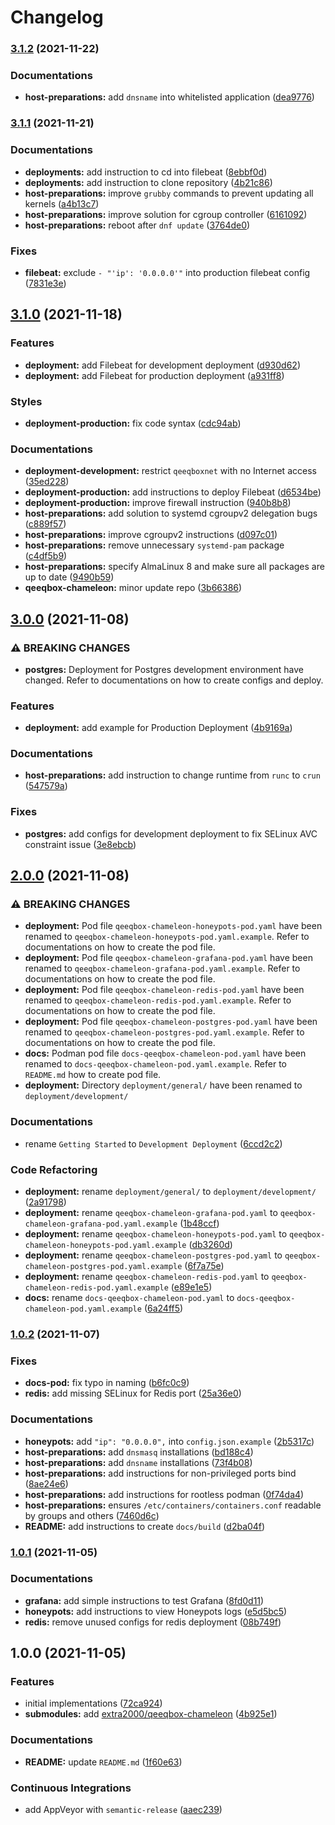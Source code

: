 # Changelog

### [3.1.2](https://github.com/extra2000/qeeqbox-chameleon-podman/compare/v3.1.1...v3.1.2) (2021-11-22)


### Documentations

* **host-preparations:** add `dnsname` into whitelisted application ([dea9776](https://github.com/extra2000/qeeqbox-chameleon-podman/commit/dea97760fc07cdba31b4c674561f0f99c6e342e4))

### [3.1.1](https://github.com/extra2000/qeeqbox-chameleon-podman/compare/v3.1.0...v3.1.1) (2021-11-21)


### Documentations

* **deployments:** add instruction to cd into filebeat ([8ebbf0d](https://github.com/extra2000/qeeqbox-chameleon-podman/commit/8ebbf0d5e14314f57af03f6cbafbd87dce20ddbe))
* **deployments:** add instruction to clone repository ([4b21c86](https://github.com/extra2000/qeeqbox-chameleon-podman/commit/4b21c8626b44ddaedf88231fba1f5e29b13ba7db))
* **host-preparations:** improve `grubby` commands to prevent updating all kernels ([a4b13c7](https://github.com/extra2000/qeeqbox-chameleon-podman/commit/a4b13c79c840626bb5e83b3349eee9c1ccced57c))
* **host-preparations:** improve solution for cgroup controller ([6161092](https://github.com/extra2000/qeeqbox-chameleon-podman/commit/6161092a4385dd28de5276f5164d17ce1ac28743))
* **host-preparations:** reboot after `dnf update` ([3764de0](https://github.com/extra2000/qeeqbox-chameleon-podman/commit/3764de006adb9ca0b6e3fb4f827092266bd434a4))


### Fixes

* **filebeat:** exclude `- "'ip': '0.0.0.0'"` into production filebeat config ([7831e3e](https://github.com/extra2000/qeeqbox-chameleon-podman/commit/7831e3e7607f0f88c41ebe1a1c0d81225ab9c35e))

## [3.1.0](https://github.com/extra2000/qeeqbox-chameleon-podman/compare/v3.0.0...v3.1.0) (2021-11-18)


### Features

* **deployment:** add Filebeat for development deployment ([d930d62](https://github.com/extra2000/qeeqbox-chameleon-podman/commit/d930d62ee7affbc049887c596463878e4daa3f28))
* **deployment:** add Filebeat for production deployment ([a931ff8](https://github.com/extra2000/qeeqbox-chameleon-podman/commit/a931ff85ee237b31f5de9d14e6842816e86e74c8))


### Styles

* **deployment-production:** fix code syntax ([cdc94ab](https://github.com/extra2000/qeeqbox-chameleon-podman/commit/cdc94ab9bad97eed9c2201fbf029444d379d440e))


### Documentations

* **deployment-development:** restrict `qeeqboxnet` with no Internet access ([35ed228](https://github.com/extra2000/qeeqbox-chameleon-podman/commit/35ed228b43c32772116ecb492ec53546dd8df84f))
* **deployment-production:** add instructions to deploy Filebeat ([d6534be](https://github.com/extra2000/qeeqbox-chameleon-podman/commit/d6534be66a218ba16ebf87a9a2178e9daa4ed062))
* **deployment-production:** improve firewall instruction ([940b8b8](https://github.com/extra2000/qeeqbox-chameleon-podman/commit/940b8b8e9597d74a0392c4d78cf0a89e356a9399))
* **host-preparations:** add solution to systemd cgroupv2 delegation bugs ([c889f57](https://github.com/extra2000/qeeqbox-chameleon-podman/commit/c889f57f62e702812f30b887a2480a34d62d3036))
* **host-preparations:** improve cgroupv2 instructions ([d097c01](https://github.com/extra2000/qeeqbox-chameleon-podman/commit/d097c011362b1c2d712ae2d7601817efdb9bc7a9))
* **host-preparations:** remove unnecessary `systemd-pam` package ([c4df5b9](https://github.com/extra2000/qeeqbox-chameleon-podman/commit/c4df5b909276e7cb74e186c93eb2910bf678be19))
* **host-preparations:** specify AlmaLinux 8 and make sure all packages are up to date ([9490b59](https://github.com/extra2000/qeeqbox-chameleon-podman/commit/9490b59aec76a041df15959aa9a84a4103fb9e3a))
* **qeeqbox-chameleon:** minor update repo ([3b66386](https://github.com/extra2000/qeeqbox-chameleon-podman/commit/3b663862b8dbf94c4c4d20b014ed6cc180864443))

## [3.0.0](https://github.com/extra2000/qeeqbox-chameleon-podman/compare/v2.0.0...v3.0.0) (2021-11-08)


### ⚠ BREAKING CHANGES

* **postgres:** Deployment for Postgres development environment have changed. Refer to documentations on how to create configs and deploy.

### Features

* **deployment:** add example for Production Deployment ([4b9169a](https://github.com/extra2000/qeeqbox-chameleon-podman/commit/4b9169a533616d114500fe02344ad423d2d98e05))


### Documentations

* **host-preparations:** add instruction to change runtime from `runc` to `crun` ([547579a](https://github.com/extra2000/qeeqbox-chameleon-podman/commit/547579a821e2be53b2ac9d3691ba97553482f3bd))


### Fixes

* **postgres:** add configs for development deployment to fix SELinux AVC constraint issue ([3e8ebcb](https://github.com/extra2000/qeeqbox-chameleon-podman/commit/3e8ebcbacd1ec9757025f5a02087d83836632ff6))

## [2.0.0](https://github.com/extra2000/qeeqbox-chameleon-podman/compare/v1.0.2...v2.0.0) (2021-11-08)


### ⚠ BREAKING CHANGES

* **deployment:** Pod file `qeeqbox-chameleon-honeypots-pod.yaml` have been renamed to `qeeqbox-chameleon-honeypots-pod.yaml.example`. Refer to documentations on how to create the pod file.
* **deployment:** Pod file `qeeqbox-chameleon-grafana-pod.yaml` have been renamed to `qeeqbox-chameleon-grafana-pod.yaml.example`. Refer to documentations on how to create the pod file.
* **deployment:** Pod file `qeeqbox-chameleon-redis-pod.yaml` have been renamed to `qeeqbox-chameleon-redis-pod.yaml.example`. Refer to documentations on how to create the pod file.
* **deployment:** Pod file `qeeqbox-chameleon-postgres-pod.yaml` have been renamed to `qeeqbox-chameleon-postgres-pod.yaml.example`. Refer to documentations on how to create the pod file.
* **docs:** Podman pod file `docs-qeeqbox-chameleon-pod.yaml` have been renamed to `docs-qeeqbox-chameleon-pod.yaml.example`. Refer to `README.md` how to create pod file.
* **deployment:** Directory `deployment/general/` have been renamed to `deployment/development/`

### Documentations

* rename `Getting Started` to `Development Deployment` ([6ccd2c2](https://github.com/extra2000/qeeqbox-chameleon-podman/commit/6ccd2c264f6382c9421917196b961bb22d815d4c))


### Code Refactoring

* **deployment:** rename `deployment/general/` to `deployment/development/` ([2a91798](https://github.com/extra2000/qeeqbox-chameleon-podman/commit/2a9179815bfe52cd9ec77d2e9e7ef15d0774f97f))
* **deployment:** rename `qeeqbox-chameleon-grafana-pod.yaml` to `qeeqbox-chameleon-grafana-pod.yaml.example` ([1b48ccf](https://github.com/extra2000/qeeqbox-chameleon-podman/commit/1b48ccf4f04f28a991c903fa538a1c2b7a56e30f))
* **deployment:** rename `qeeqbox-chameleon-honeypots-pod.yaml` to `qeeqbox-chameleon-honeypots-pod.yaml.example` ([db3260d](https://github.com/extra2000/qeeqbox-chameleon-podman/commit/db3260dce9c99c133072537d8d08a89182c378ba))
* **deployment:** rename `qeeqbox-chameleon-postgres-pod.yaml` to `qeeqbox-chameleon-postgres-pod.yaml.example` ([6f7a75e](https://github.com/extra2000/qeeqbox-chameleon-podman/commit/6f7a75e3b56b5b1111e4952f582482493402481d))
* **deployment:** rename `qeeqbox-chameleon-redis-pod.yaml` to `qeeqbox-chameleon-redis-pod.yaml.example` ([e89e1e5](https://github.com/extra2000/qeeqbox-chameleon-podman/commit/e89e1e5303c2921c529cb9fe07725c161a178847))
* **docs:** rename `docs-qeeqbox-chameleon-pod.yaml` to `docs-qeeqbox-chameleon-pod.yaml.example` ([6a24ff5](https://github.com/extra2000/qeeqbox-chameleon-podman/commit/6a24ff51d0827f202ba5f6e865b2f20863427f94))

### [1.0.2](https://github.com/extra2000/qeeqbox-chameleon-podman/compare/v1.0.1...v1.0.2) (2021-11-07)


### Fixes

* **docs-pod:** fix typo in naming ([b6fc0c9](https://github.com/extra2000/qeeqbox-chameleon-podman/commit/b6fc0c9ff11fd4f7552932e4404d1976aaec9e77))
* **redis:** add missing SELinux for Redis port ([25a36e0](https://github.com/extra2000/qeeqbox-chameleon-podman/commit/25a36e0fb57ac21a11cedebefc0a99bc799329ca))


### Documentations

* **honeypots:** add `"ip": "0.0.0.0",` into `config.json.example` ([2b5317c](https://github.com/extra2000/qeeqbox-chameleon-podman/commit/2b5317c1cdb0b9354699d5e7016049174ee2bf19))
* **host-preparations:** add `dnsmasq` installations ([bd188c4](https://github.com/extra2000/qeeqbox-chameleon-podman/commit/bd188c49d489ccf2862e410016703aaa4214bf8c))
* **host-preparations:** add `dnsname` installations ([73f4b08](https://github.com/extra2000/qeeqbox-chameleon-podman/commit/73f4b08c4524c0028a7d5ead9a02fdc5fd3e8f84))
* **host-preparations:** add instructions for non-privileged ports bind ([8ae24e6](https://github.com/extra2000/qeeqbox-chameleon-podman/commit/8ae24e692a504b93ad0cd8cdb8f2b0c6a3c36eb9))
* **host-preparations:** add instructions for rootless podman ([0f74da4](https://github.com/extra2000/qeeqbox-chameleon-podman/commit/0f74da49c834706722e739bca5257df71b05794f))
* **host-preparations:** ensures `/etc/containers/containers.conf` readable by groups and others ([7460d6c](https://github.com/extra2000/qeeqbox-chameleon-podman/commit/7460d6c717c87a6637a8d4aa2a3b84bdb14d1db2))
* **README:** add instructions to create `docs/build` ([d2ba04f](https://github.com/extra2000/qeeqbox-chameleon-podman/commit/d2ba04f24c03619708a197ef9dfcada338bd7f4d))

### [1.0.1](https://github.com/extra2000/qeeqbox-chameleon-podman/compare/v1.0.0...v1.0.1) (2021-11-05)


### Documentations

* **grafana:** add simple instructions to test Grafana ([8fd0d11](https://github.com/extra2000/qeeqbox-chameleon-podman/commit/8fd0d1179f3cca7cb2e7e8fc34dcd5dee53fe8b8))
* **honeypots:** add instructions to view Honeypots logs ([e5d5bc5](https://github.com/extra2000/qeeqbox-chameleon-podman/commit/e5d5bc5e63bb0e1421bf094dc0b182e67be2f45f))
* **redis:** remove unused configs for redis deployment ([08b749f](https://github.com/extra2000/qeeqbox-chameleon-podman/commit/08b749f35e3581e312aeafb83d1f7501c36ecf78))

## 1.0.0 (2021-11-05)


### Features

* initial implementations ([72ca924](https://github.com/extra2000/qeeqbox-chameleon-podman/commit/72ca924287faafc4ef67f61883ba5c51a450e01f))
* **submodules:** add [extra2000/qeeqbox-chameleon](https://github.com/extra2000/qeeqbox-chameleon) ([4b925e1](https://github.com/extra2000/qeeqbox-chameleon-podman/commit/4b925e1493427f2dccef62d356de65318a4054ba))


### Documentations

* **README:** update `README.md` ([1f60e63](https://github.com/extra2000/qeeqbox-chameleon-podman/commit/1f60e639c21905ee94b34cf1ef7990b884dc4ad9))


### Continuous Integrations

* add AppVeyor with `semantic-release` ([aaec239](https://github.com/extra2000/qeeqbox-chameleon-podman/commit/aaec239bc669fefde0de5fd026c96247de2807b3))

